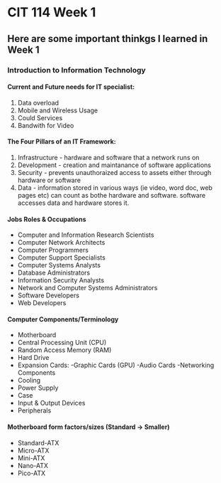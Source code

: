 # CIT 114 Week 1
## Here are some important thinkgs I learned in Week 1
### Introduction to Information Technology

#### Current and Future needs for IT specialist:
1. Data overload
2. Mobile and Wireless Usage
3. Could Services
4. Bandwith for Video

#### The Four Pillars of an IT Framework:
1. Infrastructure - hardware and software that a network runs on
2. Development - creation and maintanance of software applications
3. Security - prevents unauthoraized access to assets either through hardware or software
4. Data - information stored in various ways (ie video, word doc, web pages etc) can count as bothe hardware and software. software accesses data and hardware stores it.

#### Jobs Roles & Occupations
- Computer and Information Research Scientists
- Computer Network Architects
- Computer Programmers
- Computer Support Specialists
- Computer Systems Analysts
- Database Administrators
- Information Security Analysts
- Network and Computer Systems Administrators
- Software Developers
- Web Developers

#### Computer Components/Terminology
- Motherboard
- Central Processing Unit (CPU)
- Random Access Memory (RAM)
- Hard Drive
- Expansion Cards:
    -Graphic Cards (GPU)
    -Audio Cards
    -Networking Components
- Cooling
- Power Supply
- Case
- Input & Output Devices
- Peripherals



#### Motherboard form factors/sizes (Standard -> Smaller)
- Standard-ATX
- Micro-ATX
- Mini-ATX
- Nano-ATX
- Pico-ATX
